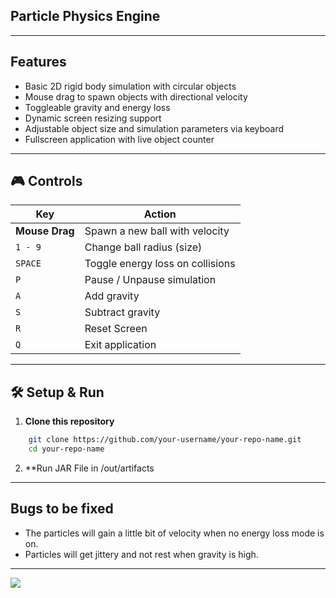Particle Physics Engine
---

---
Features
---

- Basic 2D rigid body simulation with circular objects
- Mouse drag to spawn objects with directional velocity
- Toggleable gravity and energy loss
- Dynamic screen resizing support
- Adjustable object size and simulation parameters via keyboard
- Fullscreen application with live object counter

---

## 🎮 Controls

| Key            | Action                           |
|----------------|----------------------------------|
| **Mouse Drag** | Spawn a new ball with velocity   |
| `1 - 9`        | Change ball radius (size)        |
| `SPACE`        | Toggle energy loss on collisions |
| `P`            | Pause / Unpause simulation       |
| `A`            | Add gravity                      |
| `S`            | Subtract gravity                 |
| `R`            | Reset Screen                     |
| `Q`            | Exit application                 |

---


## 🛠️ Setup & Run

1. **Clone this repository**

```bash
    git clone https://github.com/your-username/your-repo-name.git
    cd your-repo-name
```
2. **Run JAR File in /out/artifacts

---

## Bugs to be fixed

- The particles will gain a little bit of velocity when no energy loss mode is on.
- Particles will get jittery and not rest when gravity is high.

---
<img src="PhysicsTutorial.gif">
